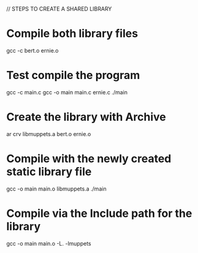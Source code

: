 // STEPS TO CREATE A SHARED LIBRARY
# Compile both library files
gcc -c bert.o ernie.o

# Test compile the program
gcc -c main.c
gcc -o main main.c ernie.c
./main

# Create the library with Archive
ar crv libmuppets.a bert.o ernie.o

# Compile with the newly created static library file
gcc -o main main.o libmuppets.a
./main

# Compile via the Include path for the library
gcc -o main main.o -L. -lmuppets

